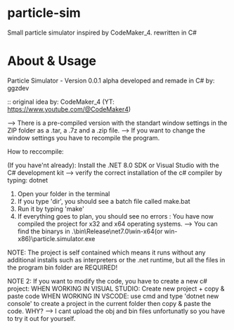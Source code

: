 # particle-sim
Small particle simulator inspired by CodeMaker_4. rewritten in C#

# About & Usage
Particle Simulator - Version 0.0.1 alpha
developed and remade in C# by: ggzdev

:: original idea by: CodeMaker_4 (YT: https://www.youtube.com/@CodeMaker4)


--> There is a pre-compiled version with the standart window settings in the ZIP folder as a .tar, a .7z and a .zip file.
--> If you want to change the window settings you have to recompile the program.

How to reccompile:

(If you have'nt already): Install the .NET 8.0 SDK or Visual Studio with the C# development kit
--> verify the correct installation of the c# compiler by typing: dotnet

1. Open your folder in the terminal
2. If you type 'dir', you should see a batch file called make.bat
3. Run it by typing 'make'
4. If everything goes to plan, you should see no errors : You have now compiled the project for x32 and x64 operating systems.
--> You can find the binarys in .\bin\Release\net7.0\win-x64(or win-x86)\\particle.simulator.exe

NOTE: The project is self contained which means it runs without any additional installs such as interpreters or the .net runtime, but
all the files in the program bin folder are REQUIRED!

NOTE 2: If you want to modify the code, you have to create a new c# project:
WHEN WORKING IN VISUAL STUDIO: Create new project + copy & paste code
WHEN WORKING IN VSCODE: use cmd and type 'dotnet new console' to create a project in the current folder then copy & paste the code.
WHY? --> I cant upload the obj and bin files unfortunatly so you have to try it out for yourself.

